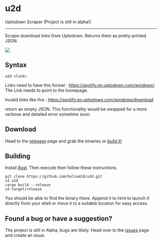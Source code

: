 # u2d
Uptodown Scraper (Project is still in alpha!)

---

Scrape download links from Uptodown. Returns them as pretty-printed JSON.

![](https://i.imgur.com/LXb0vJ0.gif)

## Syntax
```
u2d <link>
```
Links need to have this format : https://spotify.en.uptodown.com/windows/. The Link needs to point to the homepage.

Invalid links like this : https://spotify.en.uptodown.com/windows/download 

return an empty JSON. This functionality would be swapped for a more verbose and detailed error sometime soon.

## Download
Head to the [releases](https://github.com/helium18/u2d/releases) page and grab the binaries or [build it!](#Building)

## Building
Install [Rust](https://www.rust-lang.org/tools/install). Then execute then follow these instructions.

```
git clone https://github.com/helium18/u2d.git
cd u2d
cargo build --release 
cd target/release
```

You should be able to find the binary there. Append it to `PATH` to launch it directly from your shell or move it to a suitable location for easy access.

## Found a bug or have a suggestion?
The project is still in Alpha, bugs are likely. Head over to the [issues](https://github.com/helium18/u2d/issues) page and create an issue.

